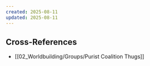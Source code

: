```yaml
---
created: 2025-08-11
updated: 2025-08-11
---
```



## Cross-References

- [[02_Worldbuilding/Groups/Purist Coalition Thugs]]
